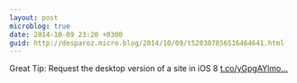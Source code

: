 ```yaml
---
layout: post
microblog: true
date: 2014-10-09 23:20 +0300
guid: http://desparoz.micro.blog/2014/10/09/t520307856516464641.html
---
```

Great Tip: Request the desktop version of a site in iOS 8 [t.co/yGpgAYlmo...](http://t.co/yGpgAYlmoV)

